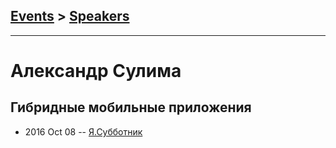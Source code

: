 ## [Events](../README.md) > [Speakers](../speakers.md)
---

# Александр Сулима

## Гибридные мобильные приложения
- 2016 Oct 08 -- [Я.Субботник](https://events.yandex.ru/lib/talks/4116/)    
